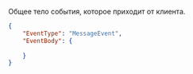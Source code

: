 Общее тело события, которое приходит от клиента.

```json
{
    "EventType": "MessageEvent",
    "EventBody": {
        
    }
}
```